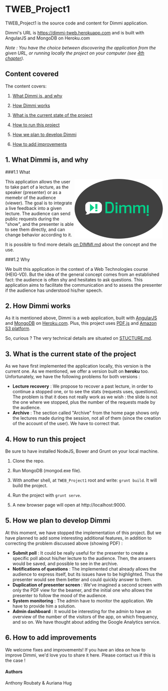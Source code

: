 TWEB_Project1
=============
TWEB_Project1 is the source code and content for Dimmi application.

Dimmi's URL is https://dimmi-tweb.herokuapp.com and is built with AngularJS and MongoDB on Heroku.com

*Note : You have the choice between discovering the application from the given URL, or running locally the project on your computer (see [4th chapter](#Run)).*



## Content covered

The content covers:

1. [What Dimmi is, and why](#What)

2. [How Dimmi works](#Work)

3. [What is the current state of the project](#State)

4. [How to run this project](#Run)

5. [How we plan to develop Dimmi](#Develop)

6. [How to add improvements](#Improve)

## <a name="What"></a>1. What Dimmi is, and why

###1.1 What

<img src="https://github.com/Auriana/TWEB_Project1/blob/master/doc-img/logo_Dimmi_round.png"
 alt="Dimmi logo" title="Dimmi" align="right" />

This application allows the user to take part of a lecture, as the speaker (presenter) or as a memebr of the audience (viewer).
The goal is to integrate a live feedback into a given lecture. The audience can send public requests during
the "show", and the presenter is able to see them directly, and can change behavior according to it.

It is possible to find more details [on DIMMI.md](https://github.com/Auriana/TWEB_Project1/blob/master/DIMMI.md) about the concept and the use.


###1.2 Why

We built this application in the context of a Web Technologies course (HEIG-VD). But the idea of the general concept comes 
from an established fact: the audience is often shy and hesitates to ask questions. This application aims to facilitate the communication 
and to assess the presenter if the audience has understood his/her speech.

## <a name="Work"></a>2. How Dimmi works

As it is mentioned above, Dimmi is a web application, built with [AngularJS](https://angularjs.org) and [MongoDB](http://www.mongodb.org) on [Heroku.com](https://www.heroku.com). Plus, this project uses [PDF.js](http://mozilla.github.io/pdf.js) and [Amazon S3 platform](http://aws.amazon.com/s3/?nc2=h_ls). 

So, curious ? The very technical details are situated on [STUCTURE.md](https://github.com/Auriana/TWEB_Project1/blob/master/STRUCTURE.md).


## <a name="State"></a>3. What is the current state of the project

As we have first implemented the application locally, this version is the current one. As we mentioned, we offer a version built on **heroku** too. Unfortunately, we have the following problems for both versions :

* **Lecture recovery** :  We propose to recover a past lecture, in order to continue a stopped one, or to see the stats (requests uses, questions). The problem is that it does not really work as we wish : the slide is not the one where we stopped, plus the number of the requests made by the audience.
* **Archive** : The section called "Archive" from the home page shows only the lectures made during the session, not all of them (since the creation of the account of the user). We have to correct that.


## <a name="Run"></a>4. How to run this project

Be sure to have installed NodeJS, Bower and Grunt on your local machine.

1. Clone the repo.

2. Run MongoDB (mongod.exe file).

3. With another shell, at `TWEB_Project1` root and write: `grunt build`. It will build the project.

4. Run the project with `grunt serve`.

5. A new browser page will open at http://localhost:9000.


## <a name="Develop"></a>5. How we plan to develop Dimmi

At this moment, we have stopped the implementation of this project. But we have planned to add some interesting additional features, 
in addition to correcting the problem discussed above (showing PDF) :

* **Submit poll** : It could be really useful for the presenter to create a specific poll about his/her lecture to the audience. Then, the answers would be saved, and possible to see in the archive.
* **Notifications of questions** : The implemented chat already allows the audience to express itself, but its issues have to be highlighted. Thus the presenter would see them better and could quickly answer to them.
* **Duplication of presenter screen** : We've imagined a second screen with only the PDF view for the beamer, and the initial one who allows the presenter to follow the mood of the audience.
* **System monitoring** : The admin have to monitor the application. We have to provide him a solution.
* **Admin dashboard** : It would be interesting for the admin to have an overview of the number of the visitors of the app, on which frequency, and so on. We have thought about adding the Google Analytics service.


## <a name="Improve"></a>6. How to add improvements

We welcome fixes and improvements! If you have an idea on how to improve Dimmi, we'd love you to share it here.
Please contact us if this is the case !


#### Authors

Anthony Roubaty & Auriana Hug

